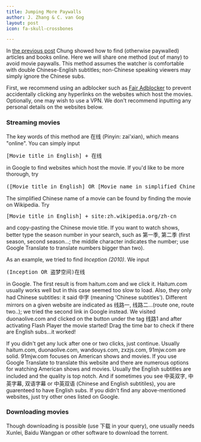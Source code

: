 ```yaml
---
title: Jumping More Paywalls
author: J. Zhang & C. van Gog
layout: post
icon: fa-skull-crossbones

---
```


<p>In <a href="https://cuboids.github.io/2019/10/03/how-to-jump-paywalls.html">the previous post</a> Chung showed how to find (otherwise paywalled) articles and books online. Here we will share one method (out of many) to avoid movie paywalls. This method assumes the watcher is comfortable with double Chinese-English subtitles; non-Chinese speaking viewers may simply ignore the Chinese subs.</p>

<p>First, we recommend using an adblocker such as <a href="http://www.standsapp.org/">Fair Adblocker</a> to prevent accidentally clicking any hyperlinks on the websites which host the movies. Optionally, one may wish to use a VPN. We don't recommend inputting any personal details on the websites below.</p>

<h3>Streaming movies</h3>
<p>The key words of this method are 在线 (Pinyin: zai'xian), which means "online". You can simply input <pre>[Movie title in English] + 在线</pre> in Google to find websites which host the movie. If you'd like to be more thorough, try <pre>([Movie title in English] OR [Movie name in simplified Chinese]) + 在线</pre> The simplified Chinese name of a movie can be found by finding the movie on Wikipedia. Try <pre>[Movie title in English] + site:zh.wikipedia.org/zh-cn</pre> and copy-pasting the Chinese movie title. If you want to watch shows, better type the season number in your search, such as 第一季, 第二季 (first season, second season...; the middle character indicates the number; use Google Translate to translate numbers bigger than two).</p>

<p>As an example, we tried to find <i>Inception (2010)</i>. We input <pre>(Inception OR 盗梦空间)在线</pre> in Google. The first result is from haitum.com and we click it. Haitum.com usually works well but in this case seemed too slow to load. Also, they only had Chinese subtitles: it said 中字 (meaning 'Chinese subtitles'). Different mirrors on a given website are indicated as 线路一, 线路二...(route one, route two..); we tried the second link in Google instead. We visited duonaolive.com and clicked on the button under the tag 线路1 and after activating Flash Player the movie started! Drag the time bar to check if there are English subs...it worked!</p>

<p>If you didn't get any luck after one or two clicks, just continue. Usually haitum.com, duonaolive.com, wandouys.com, zxzjs.com, 91mjw.com are solid. 91mjw.com focuses on American shows and movies. If you use Google Translate to translate this website and there are numerous options for watching American shows and movies. Usually the English subtitles are included and the quality is top notch. And if sometimes you see 中英双字, 中英字幕, 双语字幕 or 中英双语 (Chinese and English subtitiles), you are guarenteed to have English subs. If you didn't find any above-mentioned websites, just try other ones listed on Google.</p>

<h3>Downloading movies</h3>
<p>Though downloading is possible (use 下载 in your query), one usually needs Xunlei, Baidu Wangpan or other software to download the torrent.</p>  

